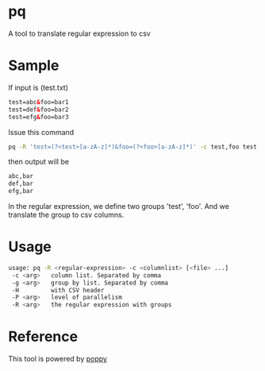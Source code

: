 # pq

A tool to translate regular expression to csv

# Sample

If input is (test.txt)

```html
test=abc&foo=bar1
test=def&foo=bar2
test=efg&foo=bar3
```

Issue this command

``` bash
pq -R 'test=(?<test>[a-zA-z]*)&foo=(?<foo>[a-zA-z]*)' -c test,foo test.txt
```

then output will be

```html
abc,bar
def,bar
efg,bar
```

In the regular expression, we define two groups 'test', 'foo'. And we translate the group to csv columns.

# Usage

```bash
usage: pq -R <regular-expression> -c <columnlist> [<file> ...]
 -c <arg>   column list. Separated by comma
 -g <arg>   group by list. Separated by comma
 -H         with CSV header
 -P <arg>   level of parallelism
 -R <arg>   the regular expression with groups
```

# Reference

This tool is powered by [poppy](http://tenmax.github.io/poppy/)